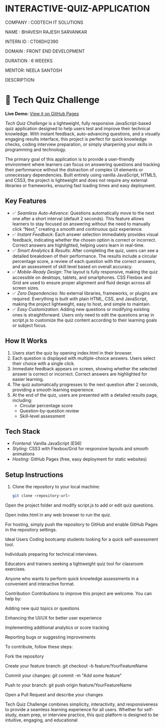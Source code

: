 # INTERACTIVE-QUIZ-APPLICATION

COMPANY : CODTECH IT SOLUTIONS

NAME : BHAVESH RAJESH SARVANKAR

INTERN ID : CT06DH2390

DOMAIN : FRONT END DEVELOPMENT

DURATION : 6 WEEEKS

MENTOR: NEELA SANTOSH


DESCRIPTION: 


# 📱 Tech Quiz Challenge
**Live Demo:** [View it on GitHub Pages](https://BhaveshSarvankar.github.io/INTERACTIVE-QUIZ-APPLICATION/)

*Tech Quiz Challenge* is a lightweight, fully responsive JavaScript-based quiz application designed to help users test and improve their technical knowledge. With instant feedback, auto-advancing questions, and a visually engaging results interface, this project is perfect for quick knowledge checks, coding interview preparation, or simply sharpening your skills in programming and technology.

The primary goal of this application is to provide a user-friendly environment where learners can focus on answering questions and tracking their performance without the distraction of complex UI elements or unnecessary dependencies. Built entirely using vanilla JavaScript, HTML5, and CSS3, the project is lightweight and does not require any external libraries or frameworks, ensuring fast loading times and easy deployment.

## Key Features

- ✅ *Seamless Auto-Advance*: Questions automatically move to the next one after a short interval (default 2 seconds). This feature allows learners to stay focused on answering without the need to manually click “Next,” creating a smooth and continuous quiz experience.  
- ✅ *Instant Feedback*: Each answer selection immediately provides visual feedback, indicating whether the chosen option is correct or incorrect. Correct answers are highlighted, helping users learn in real-time.  
- ✅ *Smart Analytics & Results*: After completing the quiz, users can see a detailed breakdown of their performance. The results include a circular percentage score, a review of each question with the correct answers, and an assessment of skill level based on overall accuracy.  
- ✅ *Mobile-Ready Design*: The layout is fully responsive, making the quiz accessible on desktops, tablets, and smartphones. CSS Flexbox and Grid are used to ensure proper alignment and fluid design across all screen sizes.  
- ✅ *Zero Dependencies*: No external libraries, frameworks, or plugins are required. Everything is built with plain HTML, CSS, and JavaScript, making the project lightweight, easy to host, and simple to maintain.  
- ✅ *Easy Customization*: Adding new questions or modifying existing ones is straightforward. Users only need to edit the questions array in script.js to customize the quiz content according to their learning goals or subject focus.

## How It Works

1. Users start the quiz by opening index.html in their browser.  
2. Each question is displayed with multiple-choice answers. Users select their choice with a single click.  
3. Immediate feedback appears on screen, showing whether the selected answer is correct or incorrect. Correct answers are highlighted for easier learning.  
4. The quiz automatically progresses to the next question after 2 seconds, providing a smooth learning experience.  
5. At the end of the quiz, users are presented with a detailed results page, including:  
   - Circular percentage score  
   - Question-by-question review  
   - Skill-level assessment  

## Tech Stack

- *Frontend:* Vanilla JavaScript (ES6)  
- *Styling:* CSS3 with Flexbox/Grid for responsive layouts and smooth animations  
- *Hosting:* GitHub Pages (free, easy deployment for static websites)  

## Setup Instructions

1. Clone the repository to your local machine:  
   ```bash
   git clone <repository-url>
Open the project folder and modify script.js to add or edit quiz questions.

Open index.html in any web browser to run the quiz.

For hosting, simply push the repository to GitHub and enable GitHub Pages in the repository settings.

Ideal Users
Coding bootcamp students looking for a quick self-assessment tool.

Individuals preparing for technical interviews.

Educators and trainers seeking a lightweight quiz tool for classroom exercises.

Anyone who wants to perform quick knowledge assessments in a convenient and interactive format.

Contribution
Contributions to improve this project are welcome. You can help by:

Adding new quiz topics or questions

Enhancing the UI/UX for better user experience

Implementing additional analytics or score tracking

Reporting bugs or suggesting improvements

To contribute, follow these steps:

Fork the repository

Create your feature branch: git checkout -b feature/YourFeatureName

Commit your changes: git commit -m "Add some feature"

Push to your branch: git push origin feature/YourFeatureName

Open a Pull Request and describe your changes

Tech Quiz Challenge combines simplicity, interactivity, and responsiveness to provide a seamless learning experience for all users. Whether for self-study, exam prep, or interview practice, this quiz platform is designed to be intuitive, engaging, and educational
